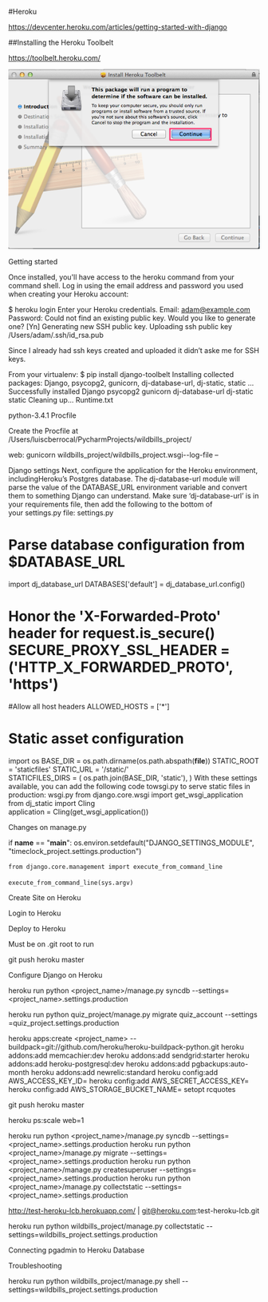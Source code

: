 #Heroku

https://devcenter.heroku.com/articles/getting-started-with-django

##Installing the Heroku Toolbelt

https://toolbelt.heroku.com/

![Installing the Heroku Toolbelt 1](./images/image078.png "Installing the Heroku Toolbelt 1")













Getting started

Once installed, you'll have access to the heroku command from your command shell. Log in using the email address and password you used when creating your Heroku account:

$ heroku login
Enter your Heroku credentials.
Email: adam@example.com
Password:
Could not find an existing public key.
Would you like to generate one? [Yn]
Generating new SSH public key.
Uploading ssh public key /Users/adam/.ssh/id_rsa.pub

Since I already had ssh keys created and uploaded it didn’t aske me for SSH keys.


From your virtualenv:
$ pip install django-toolbelt Installing collected packages: Django, psycopg2, gunicorn, dj-database-url, dj-static, static   ... Successfully installed Django psycopg2 gunicorn dj-database-url dj-static static Cleaning up... 
Runtime.txt

python-3.4.1
Procfile

Create the Procfile at /Users/luiscberrocal/PycharmProjects/wildbills_project/

web: gunicorn wildbills_project/wildbills_project.wsgi--log-file –



Django settings
Next, configure the application for the Heroku environment, includingHeroku’s Postgres database. The dj-database-url module will parse the value of the DATABASE_URL environment variable and convert them to something Django can understand.
Make sure ‘dj-database-url’ is in your requirements file, then add the following to the bottom of your settings.py file:
settings.py
# Parse database configuration from $DATABASE_URL 
import dj_database_url 
DATABASES['default'] =  dj_database_url.config()  
# Honor the 'X-Forwarded-Proto' header for request.is_secure() SECURE_PROXY_SSL_HEADER = ('HTTP_X_FORWARDED_PROTO', 'https')  
#Allow all host headers 
ALLOWED_HOSTS = ['*']  
# Static asset configuration 
import os 
BASE_DIR = os.path.dirname(os.path.abspath(__file__)) 
STATIC_ROOT = 'staticfiles' 
STATIC_URL = '/static/'  
STATICFILES_DIRS = (     os.path.join(BASE_DIR, 'static'), ) 
With these settings available, you can add the following code towsgi.py to serve static files in production:
wsgi.py
from django.core.wsgi import get_wsgi_application 
from dj_static import Cling  
application = Cling(get_wsgi_application()) 

Changes on manage.py

if __name__ == "__main__":
    os.environ.setdefault("DJANGO_SETTINGS_MODULE", "timeclock_project.settings.production")

    from django.core.management import execute_from_command_line

    execute_from_command_line(sys.argv)

Create  Site on Heroku

Login to Heroku











Deploy to Heroku

Must be on .git root to run 

git push heroku master

Configure Django on Heroku

heroku run python <project_name>/manage.py syncdb --settings=<project_name>.settings.production

heroku run python  quiz_project/manage.py migrate quiz_account --settings =quiz_project.settings.production


heroku apps:create <project_name> --buildpack=git://github.com/heroku/heroku-buildpack-python.git 
heroku addons:add memcachier:dev 
heroku addons:add sendgrid:starter 
heroku addons:add heroku-postgresql:dev 
heroku addons:add pgbackups:auto-month 
heroku addons:add newrelic:standard 
heroku config:add AWS_ACCESS_KEY_ID=<key id> 
heroku config:add AWS_SECRET_ACCESS_KEY=<secret key> 
heroku config:add AWS_STORAGE_BUCKET_NAME=<bucket name> setopt rcquotes 


git push heroku master


heroku ps:scale web=1



heroku run python <project_name>/manage.py syncdb --settings=<project_name>.settings.production 
heroku run python <project_name>/manage.py migrate --settings=<project_name>.settings.production 
heroku run python <project_name>/manage.py createsuperuser --settings=<project_name>.settings.production 
heroku run python <project_name>/manage.py collectstatic --settings=<project_name>.settings.production



http://test-heroku-lcb.herokuapp.com/ | git@heroku.com:test-heroku-lcb.git

heroku run python wildbills_project/manage.py collectstatic --settings=wildbills_project.settings.production

Connecting pgadmin to Heroku  Database








Troubleshooting

heroku run python wildbills_project/manage.py shell --settings=wildbills_project.settings.production
